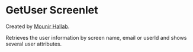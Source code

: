 # GetUser Screenlet

Created by [Mounir Hallab](https://github.com/mhallab).

Retrieves the user information by screen name, email or userId and shows several user attributes.